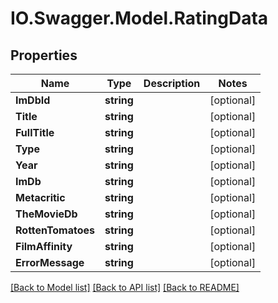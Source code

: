 # IO.Swagger.Model.RatingData
## Properties

Name | Type | Description | Notes
------------ | ------------- | ------------- | -------------
**ImDbId** | **string** |  | [optional] 
**Title** | **string** |  | [optional] 
**FullTitle** | **string** |  | [optional] 
**Type** | **string** |  | [optional] 
**Year** | **string** |  | [optional] 
**ImDb** | **string** |  | [optional] 
**Metacritic** | **string** |  | [optional] 
**TheMovieDb** | **string** |  | [optional] 
**RottenTomatoes** | **string** |  | [optional] 
**FilmAffinity** | **string** |  | [optional] 
**ErrorMessage** | **string** |  | [optional] 

[[Back to Model list]](../README.md#documentation-for-models) [[Back to API list]](../README.md#documentation-for-api-endpoints) [[Back to README]](../README.md)

